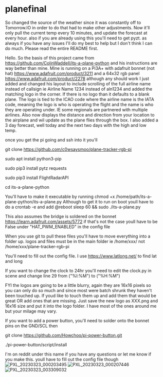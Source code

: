 # planefinal

So changed the source of the weather since it was constantly off to Tomorrow.IO in order to do that had to make other adjustments. Now it'll only pull the current temp every 10 minutes, and update the forecast at every hour. also if you are already using this you'll need to get pyzt. as always if you have any issues I'll do my best to help but I don't think I can do much. Please read the entire README first.

Hello.
So the basis of this project came from https://github.com/ColinWaddell/its-a-plane-python and his instructions are way better than mine. Mine is running on a Pi3A+ with adafruit bonnet (not hat) https://www.adafruit.com/product/3211 and a 64x32 rgb panel https://www.adafruit.com/product/2278 although any should work
I just added and changed his layout to include scrolling of the full airline name instead of callsign ie Airline Name 1234 instead of aln1234 and added the matching logo in the corner. If there is no logo than it defaults to a blank plane. The logo is tied to the ICAO code where the airline name is the IATA code, meaning the logo is who is operating the flight and the name is who they are operating under. IE some regionals are partnered with multiple airlines. Also now displays the distance and direction from your location to the airplane and wil update as the plane flies through the box.
I also added a 3 day forecast, well today and the next two days with the high and low temp.

once you get the pi going and ssh into it you'll

git clone https://github.com/c0wsaysmoo/plane-tracker-rgb-pi

sudo apt install python3-pip

sudo pip3 install pytz requests

sudo pip3 install FlightRadarAPI

cd its-a-plane-python


You'll have to make it executable by running chmod +x /home/path/its-a-plane-python/its-a-plane.py
Although to get it to run on boot youll have to do a crontab -e and add @reboot sleep 60 && sudo ./its-a-plane.py

This also assumes the bridge is soldered on the bonnet https://learn.adafruit.com/assets/5772 if that's not the case youll have to be False under "HAT_PWM_ENABLED" in the config file

When you use git to pull these files you'll have to move everything into a folder up. logos and files must be in the main folder ie /home/xxx/ not /home/xxx/plane-tracker-rgb-pi

You'll need to fill out the config file. I use https://www.latlong.net/ to find lat and long

If you want to change the clock to 24hr you'll need to edit the clock.py in scene and change line 29 from ("%l:%M") to ("%H:%M")

FYI the logos are going to be a little blurry, again they are 16x16 pixels so you can only do so much and since most were batch shrunk they haven't been touched up. If youd like to touch them up and add them that would be great OR add ones that are missing. Just save the new logo as XXX.png and 16x16 size and put it into the logo folder. I have most of the ones around me but your milage may vary. 


If you want to add a power button, you'll need to solder onto the bonnet pins on the GND/SCL then

git clone https://github.com/Howchoo/pi-power-button.git

./pi-power-button/script/install

I'm on reddit under this name if you have any questions or let me know if you make this. youll have to fill out the config file though
![PXL_20230323_000203495](https://user-images.githubusercontent.com/127139588/227799263-05bafba3-a847-4832-8635-f495ca50358b.jpg)
![PXL_20230323_000207446](https://user-images.githubusercontent.com/127139588/227799264-3d6b1132-a177-4c56-ae65-a33387daacf2.jpg)
![PXL_20230323_003309032](https://user-images.githubusercontent.com/127139588/227799265-e80bd531-704b-440d-8b6f-0e2a6b373294.jpg)


